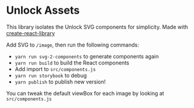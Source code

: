 # Unlock Assets

This library isolates the Unlock SVG components for simplicity.
Made with [create-react-library](https://github.com/transitive-bullshit/create-react-library#readme)

Add SVG to `/image`, then run the following commands:

- `yarn run svg-2-components` to generate components again
- `yarn run build` to build the React components
- Add import to `src/components.js`
- `yarn run storybook` to debug
- `yarn publish` to publish new version!

You can tweak the default viewBox for each image by looking at `src/components.js`
